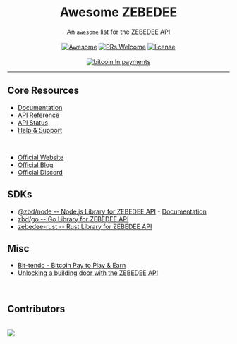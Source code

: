 <h1 align="center">Awesome ZEBEDEE</h1>

<!-- <img width="200" src="https://user-images.githubusercontent.com/9343811/165975569-1bc29814-884c-4931-83df-860043b625b7.svg" />
</div> -->

<div align="center">

An `awesome` list for the ZEBEDEE API
<br />
<br />
[![Awesome](https://cdn.rawgit.com/sindresorhus/awesome/d7305f38d29fed78fa85652e3a63e154dd8e8829/media/badge.svg)](https://github.com/sindresorhus/awesome) [![PRs Welcome](https://img.shields.io/badge/PRs-welcome-brightgreen.svg)](https://github.com/zebedeeio/awesome-zebedee/blob/HEAD/CONTRIBUTING.md#pull-requests) [![license](https://img.shields.io/badge/license-MIT-blue.svg)](https://github.com/zebedeeio/awesome-zebedee/blob/HEAD/LICENSE.md) 
<br />
<br />
[![bitcoin ln payments](https://img.shields.io/badge/Lightning-Payments-orange?style=for-the-badge&logo=bitcoin)](https://zebedee.io)

</div>

---

<div align="left">

## Core Resources

- [Documentation](https://docs.zebedee.io)
- [API Reference](https://docs.zebedee.io)
- [API Status](https://status.zebedee.io)
- [Help & Support](https://help.zebedee.io)

<br />

- [Official Website](https://zebedee.io)
- [Official Blog](https://blog.zebedee.io)
- [Official Discord](https://discord.gg/zbd)

## SDKs

- [@zbd/node -- Node.js Library for ZEBEDEE API](https://github.com/zebedee/zbd-node) - [Documentation](https://zbd-node.dev.zebedee.cloud)
- [zbd/go -- Go Library for ZEBEDEE API](https://github.com/zebedee/zbd-go)
- [zebedee-rust -- Rust Library for ZEBEDEE API](https://crates.io/crates/zebedee-rust)

## Misc

- [Bit-tendo - Bitcoin Pay to Play & Earn](https://twitter.com/MandelDuck/status/1624886567071363076)
- [Unlocking a building door with the ZEBEDEE API](https://twitter.com/PlebLab/status/1654486818027339785)

<!-- ## Starter Kits & Templates

- [Next.js + ZEBEDEE Starter](https://google.com) -->

<!-- ## Libraries & SDKs

## Guides

## Misc -->

<br />

## Contributors
<br />
<a align="center" href="https://github.com/zebedeeio/awesome-zebedee/graphs/contributors">
  <img src="https://contrib.rocks/image?repo=zebedeeio/awesome-zebedee" />
</a>